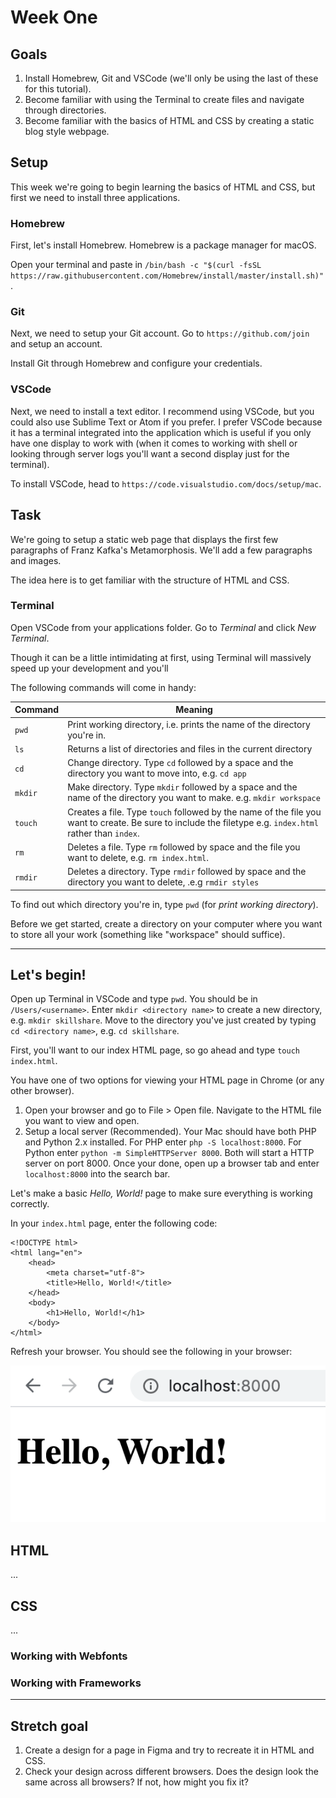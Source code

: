 # Week One

## Goals

1. Install Homebrew, Git and VSCode (we'll only be using the last of these for this tutorial).
2. Become familiar with using the Terminal to create files and navigate through directories.
3. Become familiar with the basics of HTML and CSS by creating a static blog style webpage.

## Setup

This week we're going to begin learning the basics of HTML and CSS, but first we need to install three applications.

### Homebrew

First, let's install Homebrew. Homebrew is a package manager for macOS.

Open your terminal and paste in `/bin/bash -c "$(curl -fsSL https://raw.githubusercontent.com/Homebrew/install/master/install.sh)"`.

### Git

Next, we need to setup your Git account. Go to `https://github.com/join` and setup an account.

Install Git through Homebrew and configure your credentials.

### VSCode

Next, we need to install a text editor. I recommend using VSCode, but you could also use Sublime Text or Atom if you prefer. I prefer VSCode because it has a terminal integrated into the application which is useful if you only have one display to work with (when it comes to working with shell or looking through server logs you'll want a second display just for the terminal).

To install VSCode, head to `https://code.visualstudio.com/docs/setup/mac`.


## Task

We're going to setup a static web page that displays the first few paragraphs of Franz Kafka's Metamorphosis. We'll add a few paragraphs and images.

The idea here is to get familiar with the structure of HTML and CSS.

### Terminal

Open VSCode from your applications folder. Go to _Terminal_ and click _New Terminal_.

Though it can be a little intimidating at first, using Terminal will massively speed up your development and you'll 

The following commands will come in handy:

| Command | Meaning |
| ------- | ------- |
| `pwd`   | Print working directory, i.e. prints the name of the directory you're in. |
| `ls`    | Returns a list of directories and files in the current directory |
| `cd`    | Change directory. Type `cd` followed by a space and the directory you want to move into, e.g. `cd app` |
| `mkdir` | Make directory. Type `mkdir` followed by a space and the name of the directory you want to make. e.g. `mkdir workspace` |
| `touch` | Creates a file. Type `touch` followed by the name of the file you want to create. Be sure to include the filetype e.g. `index.html` rather than `index`. |
| `rm` | Deletes a file. Type `rm` followed by space and the file you want to delete, e.g. `rm index.html`.
| `rmdir` | Deletes a directory. Type `rmdir` followed by space and the directory you want to delete, .e.g `rmdir styles` |


To find out which directory you're in, type `pwd` (for _print working directory_).

Before we get started, create a directory on your computer where you want to store all your work (something like "workspace" should suffice).

---

## Let's begin!

Open up Terminal in VSCode and type `pwd`. You should be in `/Users/<username>`. 
Enter `mkdir <directory name>` to create a new directory, e.g. `mkdir skillshare`.
Move to the directory you've just created by typing `cd <directory name>`, e.g. `cd skillshare`.

First, you'll want to our index HTML page, so go ahead and type `touch index.html`.



You have one of two options for viewing your HTML page in Chrome (or any other browser).
1. Open your browser and go to File > Open file. Navigate to the HTML file you want to view and open.
2. Setup a local server (Recommended). Your Mac should have both PHP and Python 2.x installed. For PHP enter `php -S localhost:8000`. For Python enter `python -m SimpleHTTPServer 8000`. Both will start a HTTP server on port 8000. Once your done, open up a browser tab and enter `localhost:8000` into the search bar.

Let's make a basic _Hello, World!_ page to make sure everything is working correctly.

In your `index.html` page, enter the following code:

```
<!DOCTYPE html>
<html lang="en">
    <head>
        <meta charset="utf-8">
        <title>Hello, World!</title>
    </head>
    <body>
        <h1>Hello, World!</h1>
    </body>
</html>
```

Refresh your browser. You should see the following in your browser:

![alt text](tutorial-images/helloworld.png)



## HTML

...

## CSS

...

### Working with Webfonts


### Working with Frameworks



---

## Stretch goal

1. Create a design for a page in Figma and try to recreate it in HTML and CSS.
2. Check your design across different browsers. Does the design look the same across all browsers? If not, how might you fix it?
